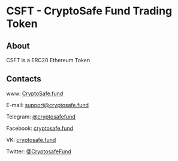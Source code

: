 # CSFT - CryptoSafe Fund Trading Token

## About
CSFT is a ERC20 Ethereum Token


## Contacts
www: [CryptoSafe.fund](https://cryptosafe.fund)

E-mail: [support@cryptosafe.fund](mailto:support@cryptosafe.fund)

Telegram: [@cryptosafefund](https://telegram.me/cryptosafefund)

Facebook: [cryptosafe.fund](https://www.facebook.com/groups/cryptosafe.fund/about/)

VK: [cryptosafe.fund](https://vk.com/cryptosafe.fund)

Twitter: [@CryptosafeFund](https://twitter.com/CryptosafeFund)
